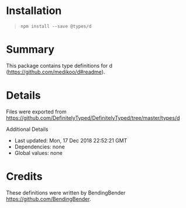 # Installation
> `npm install --save @types/d`

# Summary
This package contains type definitions for d (https://github.com/medikoo/d#readme).

# Details
Files were exported from https://github.com/DefinitelyTyped/DefinitelyTyped/tree/master/types/d

Additional Details
 * Last updated: Mon, 17 Dec 2018 22:52:21 GMT
 * Dependencies: none
 * Global values: none

# Credits
These definitions were written by BendingBender <https://github.com/BendingBender>.
